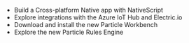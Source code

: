 - Build a Cross-platform Native app with NativeScript
- Explore integrations with the Azure IoT Hub and Electric.io
- Download and install the new Particle Workbench
- Explore the new Particle Rules Engine
